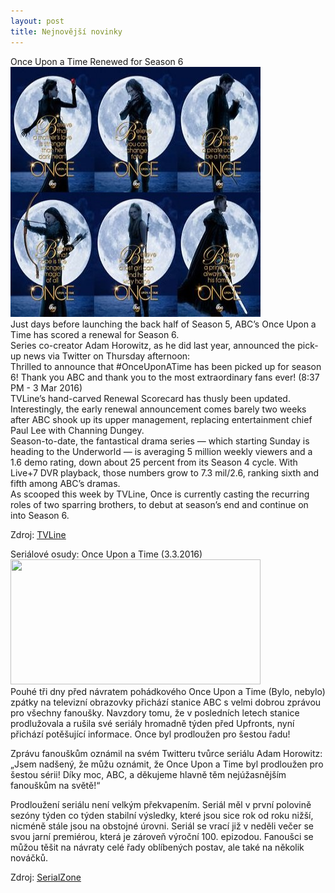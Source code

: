 ```yaml
---
layout: post
title: Nejnovější novinky
---
```


<p>Once Upon a Time Renewed for Season 6 <br>
<img src="https://raw.githubusercontent.com/453255/453255.github.io/master/images/heh.jpg" width="400" height="400"><br>
Just days before launching the back half of Season 5, ABC’s Once Upon a Time has scored a renewal for Season 6.<br>
Series co-creator Adam Horowitz, as he did last year, announced the pick-up news via Twitter on Thursday afternoon:<br>
Thrilled to announce that #OnceUponATime has been picked up for season 6! Thank you ABC and thank you to the most extraordinary fans ever! (8:37 PM - 3 Mar 2016)<br>
TVLine’s hand-carved Renewal Scorecard has thusly been updated.<br>
Interestingly, the early renewal announcement comes barely two weeks after ABC shook up its upper management, replacing entertainment chief Paul Lee with Channing Dungey.<br>
Season-to-date, the fantastical drama series — which starting Sunday is heading to the Underworld — is averaging 5 million weekly viewers and a 1.6 demo rating, down about 25 percent from its Season 4 cycle. With Live+7 DVR playback, those numbers grow to 7.3 mil/2.6, ranking sixth and fifth among ABC’s dramas.<br>
As scooped this week by TVLine, Once is currently casting the recurring roles of two sparring brothers, to debut at season’s end and continue on into Season 6.</p>

Zdroj: <u><a href="http://tvline.com/2016/03/03/once-upon-a-time-renewed-season-6/">TVLine</a></u>
<br>



<p>Seriálové osudy: Once Upon a Time (3.3.2016)<br>
<img src="https://upload.wikimedia.org/wikipedia/pt/b/b0/Once_Upon_a_Time_title_card.jpg" width="400" height="200"><br>
Pouhé tři dny před návratem pohádkového Once Upon a Time (Bylo, nebylo) zpátky na televizní obrazovky přichází stanice ABC s velmi dobrou zprávou pro všechny fanoušky. Navzdory tomu, že v posledních letech stanice prodlužovala a rušila své seriály hromadně týden před Upfronts, nyní přichází potěšující informace. Once byl prodloužen pro šestou řadu!<br>

Zprávu fanouškům oznámil na svém Twitteru tvůrce seriálu Adam Horowitz:<br>
„Jsem nadšený, že můžu oznámit, že Once Upon a Time byl prodloužen pro šestou sérii! Díky moc, ABC, a děkujeme hlavně těm nejúžasnějším fanouškům na světě!“<br>

Prodloužení seriálu není velkým překvapením. Seriál měl v první polovině sezóny týden co týden stabilní výsledky, které jsou sice rok od roku nižší, nicméně stále jsou na obstojné úrovni. Seriál se vrací již v neděli večer se svou jarní premiérou, která je zároveň výroční 100. epizodou. Fanoušci se můžou těšit na návraty celé řady oblíbených postav, ale také na několik nováčků.</p>

Zdroj: <u><a href="http://www.serialzone.cz/clanek/5662-serialove-osudy-once-upon-a-time/#ixzz49DU6DhYJ">SerialZone</a></u>
